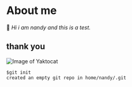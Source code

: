 # About me
👋 *Hi i am nandy and this is a test.*
## thank you
![Image of Yaktocat](https://octodex.github.com/images/yaktocat.png)
```
$git init
created an empty git repo in home/nandy/.git

```
